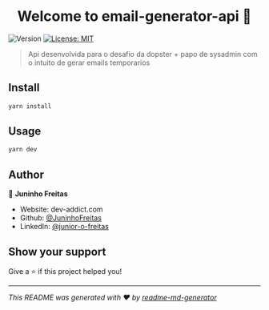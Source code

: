 <h1 align="center">Welcome to email-generator-api 👋</h1>
<p>
  <img alt="Version" src="https://img.shields.io/badge/version-1.0.0-blue.svg?cacheSeconds=2592000" />
  <a href="#" target="_blank">
    <img alt="License: MIT" src="https://img.shields.io/badge/License-MIT-yellow.svg" />
  </a>
</p>

> Api desenvolvida para o desafio da dopster + papo de sysadmin com o intuito de gerar emails temporarios

## Install

```sh
yarn install
```

## Usage

```sh
yarn dev
```

## Author

👤 **Juninho Freitas**

* Website: dev-addict.com
* Github: [@JuninhoFreitas](https://github.com/JuninhoFreitas)
* LinkedIn: [@junior-o-freitas](https://linkedin.com/in/junior-o-freitas)

## Show your support

Give a ⭐️ if this project helped you!

***
_This README was generated with ❤️ by [readme-md-generator](https://github.com/kefranabg/readme-md-generator)_